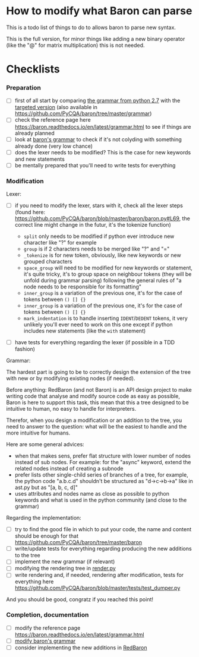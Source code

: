 # How to modify what Baron can parse

This is a todo list of things to do to allows baron to parse new syntax.

This is the full version, for minor things like adding a new binary operator (like the "@" for matrix multiplication) this is not needed.

# Checklists

### Preparation

- [ ] first of all start by comparing [the grammar from python 2.7](https://docs.python.org/2/reference/grammar.html) with the [targeted version](https://docs.python.org/3.7/reference/grammar.html) (also available in https://github.com/PyCQA/baron/tree/master/grammar)
- [ ] check the reference page here https://baron.readthedocs.io/en/latest/grammar.html to see if things are already planned
- [ ] look at [baron's grammar](https://github.com/PyCQA/baron/blob/master/grammar/baron_grammar) to check if it's not colyding with something already done (very low chance)
- [ ] does the lexer needs to be modified? This is the case for new keywords and new statements
- [ ] be mentally prepared that you'll need to write tests for everything

### Modification

Lexer:

- [ ] if you need to modify the lexer, stars with it, check all the lexer steps (found here: https://github.com/PyCQA/baron/blob/master/baron/baron.py#L69, the correct line might change in the futur, it's the tokenize function)
    - `split` only needs to be modified if python ever introduce new character like "?" for example
    - `group` is if 2 characters needs to be merged like "?" and "="
    - `_tokenize` is for new token, obviously, like new keywords or new grouped characters
    - `space_group` will need to be modified for new keywords or statement, it's quite tricky, it's to group space on neighbour tokens (they will be unfold during grammar parsing) following the general rules of "a node needs to be responsible for its formatting"
    - `inner_group` is a variation of the previous one, it's for the case of tokens between `() [] {}`
    - `inner_group` is a variation of the previous one, it's for the case of tokens between `() [] {}`
    - `mark_indentation` is to handle inserting `IDENT`/`DEDENT` tokens, it very unlikely you'll ever need to work on this one except if python includes new statements (like the `with` statement)

- [ ] have tests for everything regarding the lexer (if possible in a TDD fashion)

Grammar:

The hardest part is going to be to correctly design the extension of the tree with new or by modifying existing nodes (if needed).

Before anything: RedBaron (and not Baron) is an API design project to make writing code that analyse and modify source code as easy as possible, Baron is here to support this task, this mean that this a tree designed to be intuitive to human, no easy to handle for interpreters.

Therefor, when you design a modification or an addition to the tree, you need to answer to the question: what will be the easiest to handle and the more intuitive for humans.

Here are some general advices:

- when that makes sens, prefer flat structure with lower number of nodes instead of sub nodes. For example: for the "async" keyword, extend the related nodes instead of creating a subnode
- prefer lists other single-child series of branches of a tree, for example, the python code "a.b.c.d" shouldn't be structured as "d->c->b->a" like in ast.py but as "[a, b, c, d]"
- uses attributes and nodes name as close as possible to python keywords and what is used in the python community (and close to the grammar)

Regarding the implementation:

- [ ] try to find the good file in which to put your code, the name and content should be enough for that https://github.com/PyCQA/baron/tree/master/baron
- [ ] write/update tests for everything regarding producing the new additions to the tree
- [ ] implement the new grammar (if relevant)
- [ ] modifying the rendering tree in [render.py](https://github.com/PyCQA/baron/blob/master/baron/render.py)
- [ ] write rendering and, if needed, rendering after modification, tests for everything here https://github.com/PyCQA/baron/blob/master/tests/test_dumper.py

And you should be good, congratz if you reached this point!

### Completion, documentation

- [ ] modify the reference page https://baron.readthedocs.io/en/latest/grammar.html
- [ ] [modify baron's grammar](https://github.com/PyCQA/baron/blob/master/grammar/baron_grammar)
- [ ] consider implementing the new additions in [RedBaron](https://github.com/pycqa/redbaron)
